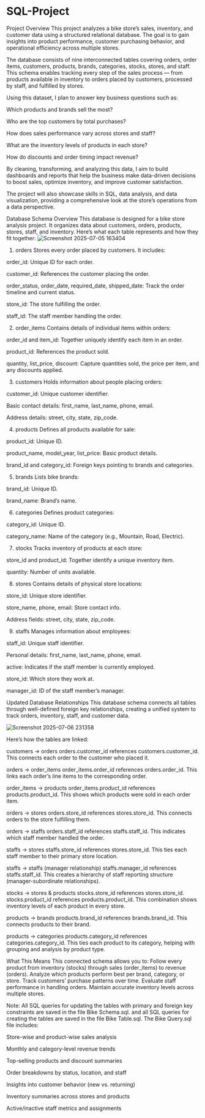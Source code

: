# SQL-Project

Project Overview
This project analyzes a bike store’s sales, inventory, and customer data using a structured relational database. The goal is to gain insights into product performance, customer purchasing behavior, and operational efficiency across multiple stores.

The database consists of nine interconnected tables covering orders, order items, customers, products, brands, categories, stocks, stores, and staff. This schema enables tracking every step of the sales process — from products available in inventory to orders placed by customers, processed by staff, and fulfilled by stores.

Using this dataset, I plan to answer key business questions such as:

Which products and brands sell the most?

Who are the top customers by total purchases?

How does sales performance vary across stores and staff?

What are the inventory levels of products in each store?

How do discounts and order timing impact revenue?

By cleaning, transforming, and analyzing this data, I aim to build dashboards and reports that help the business make data-driven decisions to boost sales, optimize inventory, and improve customer satisfaction.

The project will also showcase skills in SQL, data analysis, and data visualization, providing a comprehensive look at the store’s operations from a data perspective.

Database Schema Overview
This database is designed for a bike store analysis project. It organizes data about customers, orders, products, stores, staff, and inventory. Here’s what each table represents and how they fit together:
![Screenshot 2025-07-05 163404](https://github.com/user-attachments/assets/80db648d-52b1-4870-95c7-61ba73181912)

1. orders
Stores every order placed by customers. It includes:

order_id: Unique ID for each order.

customer_id: References the customer placing the order.

order_status, order_date, required_date, shipped_date: Track the order timeline and current status.

store_id: The store fulfilling the order.

staff_id: The staff member handling the order.

2. order_items
Contains details of individual items within orders:

order_id and item_id: Together uniquely identify each item in an order.

product_id: References the product sold.

quantity, list_price, discount: Capture quantities sold, the price per item, and any discounts applied.

3. customers
Holds information about people placing orders:

customer_id: Unique customer identifier.

Basic contact details: first_name, last_name, phone, email.

Address details: street, city, state, zip_code.

4. products
Defines all products available for sale:

product_id: Unique ID.

product_name, model_year, list_price: Basic product details.

brand_id and category_id: Foreign keys pointing to brands and categories.

5. brands
Lists bike brands:

brand_id: Unique ID.

brand_name: Brand’s name.

6. categories
Defines product categories:

category_id: Unique ID.

category_name: Name of the category (e.g., Mountain, Road, Electric).

7. stocks
Tracks inventory of products at each store:

store_id and product_id: Together identify a unique inventory item.

quantity: Number of units available.

8. stores
Contains details of physical store locations:

store_id: Unique store identifier.

store_name, phone, email: Store contact info.

Address fields: street, city, state, zip_code.

9. staffs
Manages information about employees:

staff_id: Unique staff identifier.

Personal details: first_name, last_name, phone, email.

active: Indicates if the staff member is currently employed.

store_id: Which store they work at.

manager_id: ID of the staff member’s manager.

Updated Database Relationships
This database schema connects all tables through well-defined foreign key relationships, creating a unified system to track orders, inventory, staff, and customer data.

![Screenshot 2025-07-06 231358](https://github.com/user-attachments/assets/7ad772bd-975e-4fef-9a9d-2d245120174f)

Here’s how the tables are linked:

customers → orders
orders.customer_id references customers.customer_id.
This connects each order to the customer who placed it.

orders → order_items
order_items.order_id references orders.order_id.
This links each order’s line items to the corresponding order.

order_items → products
order_items.product_id references products.product_id.
This shows which products were sold in each order item.

orders → stores
orders.store_id references stores.store_id.
This connects orders to the store fulfilling them.

orders → staffs
orders.staff_id references staffs.staff_id.
This indicates which staff member handled the order.

staffs → stores
staffs.store_id references stores.store_id.
This ties each staff member to their primary store location.

staffs → staffs (manager relationship)
staffs.manager_id references staffs.staff_id.
This creates a hierarchy of staff reporting structure (manager-subordinate relationships).

stocks → stores & products
stocks.store_id references stores.store_id.
stocks.product_id references products.product_id.
This combination shows inventory levels of each product in every store.

products → brands
products.brand_id references brands.brand_id.
This connects products to their brand.

products → categories
products.category_id references categories.category_id.
This ties each product to its category, helping with grouping and analysis by product type.

What This Means
This connected schema allows you to:
Follow every product from inventory (stocks) through sales (order_items) to revenue (orders).
Analyze which products perform best per brand, category, or store.
Track customers’ purchase patterns over time.
Evaluate staff performance in handling orders.
Maintain accurate inventory levels across multiple stores.

Note: All SQL queries for updating the tables with primary and foreign key constraints are saved in the file Bike Schema.sql.
and all SQL queries for creating the tables  are saved in the file Bike Table.sql.
The Bike Query.sql file includes:

Store-wise and product-wise sales analysis

Monthly and category-level revenue trends

Top-selling products and discount summaries

Order breakdowns by status, location, and staff

Insights into customer behavior (new vs. returning)

Inventory summaries across stores and products

Active/inactive staff metrics and assignments
